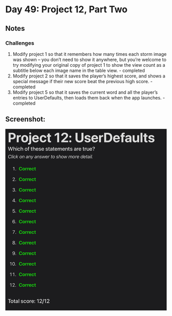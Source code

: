 # Day 49: Project 12, Part Two

## Notes


### Challenges
1. Modify project 1 so that it remembers how many times each storm image was shown – you don’t need to show it anywhere, but you’re welcome to try modifying your original copy of project 1 to show the view count as a subtitle below each image name in the table view. - completed
2. Modify project 2 so that it saves the player’s highest score, and shows a special message if their new score beat the previous high score. - completed
3. Modify project 5 so that it saves the current word and all the player’s entries to UserDefaults, then loads them back when the app launches. - completed

## Screenshot:
![App-Screenshot](documentation/1.png)

